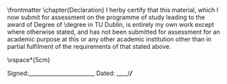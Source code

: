 \frontmatter 
\chapter{Declaration}
 I herby certify that this material, which I now submit for assessment on the programme of study leading to the award of
 Degree of  \degree
 in TU Dublin, is entirely my own work except where otherwise stated, and has not been submitted for assessment for an academic purpose at this or any other academic institution other than in partial fulfilment of the requirements of that stated above.

<!-- use LaTeX to add some vertical space -->

\vspace*{5cm}


 Signed:________________________		Dated: ____/_____/_____
